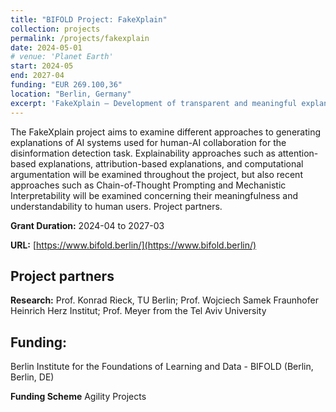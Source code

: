 ```yaml
---
title: "BIFOLD Project: FakeXplain"
collection: projects
permalink: /projects/fakexplain
date: 2024-05-01
# venue: 'Planet Earth'
start: 2024-05
end: 2027-04
funding: "EUR 269.100,36"
location: "Berlin, Germany"
excerpt: 'FakeXplain – Development of transparent and meaningful explanations for disinformation detection'
---
```


The FakeXplain project aims to examine different approaches to generating explanations of AI systems used for human-AI collaboration for the disinformation detection task. Explainability approaches such as attention-based explanations, attribution-based explanations, and computational argumentation will be examined throughout the project, but also recent approaches such as Chain-of-Thought Prompting and Mechanistic Interpretability will be examined concerning their meaningfulness and understandability to human users. 
Project partners.

**Grant Duration:** 2024-04 to 2027-03

**URL:** [https://www.bifold.berlin/](https://www.bifold.berlin/)

Project partners
---
**Research:** Prof. Konrad Rieck, TU Berlin; Prof. Wojciech Samek Fraunhofer Heinrich Herz Institut; Prof. Meyer from the Tel Aviv University 

Funding:
---
Berlin Institute for the Foundations of Learning and Data - BIFOLD (Berlin, Berlin, DE)

**Funding Scheme** Agility Projects







